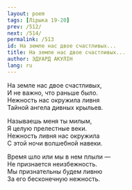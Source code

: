 ```yaml
---
layout: poem
tags: [Лірыка 19-20]
prev: /512/
next: /514/
permalink: /513
id: На земле нас двое счастливых...
title: На земле нас двое счастливых...
author: ЭДУАРД АКУЛІН
lang: ru
---
```



На земле нас двое счастливых,  
И не важно, что раньше было.  
Нежность нас окружила ливня  
Тайной ангела дивных крыльев.  

Называешь меня ты милым,  
Я целую прелестные веки.  
Нежность ливня нас окружила  
С этой ночи волшебной навеки.  

Время шло или мы в нем плыли —   
Не признается неизбежность.  
Мы признательны будем ливню  
За его бесконечную нежность.  
